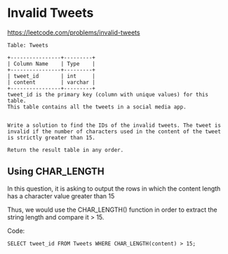 # Invalid Tweets
https://leetcode.com/problems/invalid-tweets
```
Table: Tweets

+----------------+---------+
| Column Name    | Type    |
+----------------+---------+
| tweet_id       | int     |
| content        | varchar |
+----------------+---------+
tweet_id is the primary key (column with unique values) for this table.
This table contains all the tweets in a social media app.
 

Write a solution to find the IDs of the invalid tweets. The tweet is invalid if the number of characters used in the content of the tweet is strictly greater than 15.

Return the result table in any order.
```

## Using CHAR_LENGTH
In this question, it is asking to output the rows in which the content length has a character value greater than 15

Thus, we would use the CHAR_LENGTH() function in order to extract the string length and compare it > 15.

Code:
```
SELECT tweet_id FROM Tweets WHERE CHAR_LENGTH(content) > 15;
```
